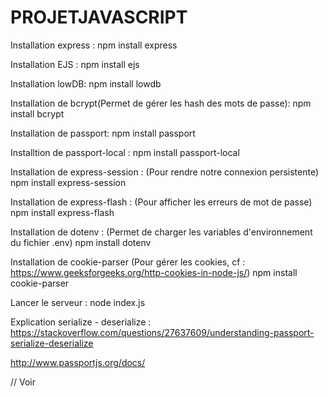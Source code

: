# PROJETJAVASCRIPT


Installation express :
npm install express

Installation EJS :
npm install ejs

Installation lowDB:
npm install lowdb

Installation de bcrypt(Permet de gérer les hash des mots de passe):
npm install bcrypt 


Installation de passport:
npm install passport

Installtion de passport-local :
npm install passport-local


Installation de express-session : (Pour rendre notre connexion persistente)
npm install express-session

Installation de express-flash : (Pour afficher les erreurs de mot de passe)
npm install express-flash

Installation de dotenv : (Permet de charger les variables d'environnement du fichier .env)
npm install dotenv

Installation de cookie-parser (Pour gérer les cookies, cf : https://www.geeksforgeeks.org/http-cookies-in-node-js/)
npm install cookie-parser


Lancer le serveur :
node index.js


Explication serialize - deserialize :
https://stackoverflow.com/questions/27637609/understanding-passport-serialize-deserialize


http://www.passportjs.org/docs/

// Voir
